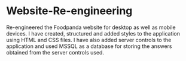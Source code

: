 # Website-Re-engineering
Re-engineered the Foodpanda website for desktop as well as mobile devices. I have created, structured and added styles to the application using HTML and CSS files. I have also added server controls to the application and used MSSQL as a database for storing the answers obtained from the server controls used.

